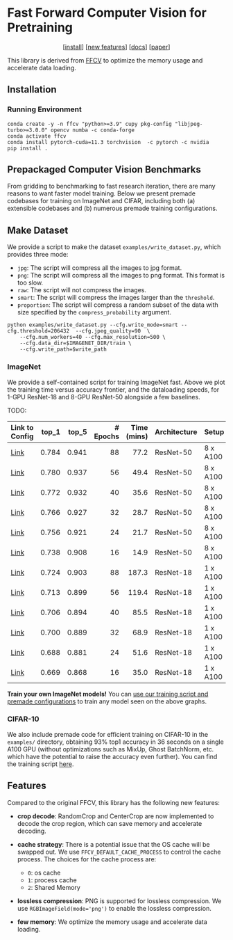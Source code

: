# Fast Forward Computer Vision for Pretraining

<p align = 'center'>
<!-- <br /> -->
[<a href="#install-with-anaconda">install</a>]
[<a href="#features">new features</a>]
[<a href="https://docs.ffcv.io">docs</a>]
[<a href="https://arxiv.org/abs/2306.12517">paper</a>]
</p>

This library is derived from [FFCV](https://github.com/libffcv/ffcv) to optimize the memory usage and accelerate data loading. 

## Installation
### Running Environment
```
conda create -y -n ffcv "python>=3.9" cupy pkg-config "libjpeg-turbo>=3.0.0" opencv numba -c conda-forge
conda activate ffcv
conda install pytorch-cuda=11.3 torchvision  -c pytorch -c nvidia
pip install .
```

## Prepackaged Computer Vision Benchmarks
From gridding to benchmarking to fast research iteration, there are many reasons
to want faster model training. Below we present premade codebases for training
on ImageNet and CIFAR, including both (a) extensible codebases and (b)
numerous premade training configurations.

## Make Dataset
We provide a script to make the dataset `examples/write_dataset.py`, which provides three mode:
- `jpg`: The script will compress all the images to jpg format.
- `png`: The script will compress all the images to png format. This format is too slow.
- `raw`: The script will not compress the images.
- `smart`: The script will compress the images larger than the `threshold`.
- `proportion`: The script will compress a random subset of the data with size specified by the `compress_probability` argument.

```
python examples/write_dataset.py --cfg.write_mode=smart --cfg.threshold=206432  --cfg.jpeg_quality=90  \
    --cfg.num_workers=40 --cfg.max_resolution=500 \
    --cfg.data_dir=$IMAGENET_DIR/train \
    --cfg.write_path=$write_path 
```
### ImageNet
We provide a self-contained script for training ImageNet <it>fast</it>.
Above we plot the training time versus
accuracy frontier, and the dataloading speeds, for 1-GPU ResNet-18 and 8-GPU
ResNet-50 alongside a few baselines.

TODO:

| Link to Config                                                                                                                         |   top_1 |   top_5 |   # Epochs |   Time (mins) | Architecture   | Setup    |
|:---------------------------------------------------------------------------------------------------------------------------------------|--------:|--------:|-----------:|--------------:|:---------------|:---------|
| <a href='https://github.com/libffcv/ffcv-imagenet/tree/main/rn50_configs/rn50_88_epochs.yaml'>Link</a> | 0.784 | 0.941  |         88 |       77.2 | ResNet-50      | 8 x A100 |
| <a href='https://github.com/libffcv/ffcv-imagenet/tree/main/rn50_configs/rn50_56_epochs.yaml'>Link</a> | 0.780 | 0.937 |         56 |       49.4 | ResNet-50      | 8 x A100 |
| <a href='https://github.com/libffcv/ffcv-imagenet/tree/main/rn50_configs/rn50_40_epochs.yaml'>Link</a> | 0.772 | 0.932 |         40 |       35.6 | ResNet-50      | 8 x A100 |
| <a href='https://github.com/libffcv/ffcv-imagenet/tree/main/rn50_configs/rn50_32_epochs.yaml'>Link</a> | 0.766 | 0.927 |         32 |       28.7 | ResNet-50      | 8 x A100 |
| <a href='https://github.com/libffcv/ffcv-imagenet/tree/main/rn50_configs/rn50_24_epochs.yaml'>Link</a> | 0.756 | 0.921 |         24 |       21.7  | ResNet-50      | 8 x A100 |
| <a href='https://github.com/libffcv/ffcv-imagenet/tree/main/rn50_configs/rn50_16_epochs.yaml'>Link</a> | 0.738 | 0.908 |         16 |       14.9 | ResNet-50      | 8 x A100 |
| <a href='https://github.com/libffcv/ffcv-imagenet/tree/main/rn18_configs/rn18_88_epochs.yaml'>Link</a> | 0.724 | 0.903   |         88 |      187.3  | ResNet-18      | 1 x A100 |
| <a href='https://github.com/libffcv/ffcv-imagenet/tree/main/rn18_configs/rn18_56_epochs.yaml'>Link</a> | 0.713  | 0.899 |         56 |      119.4   | ResNet-18      | 1 x A100 |
| <a href='https://github.com/libffcv/ffcv-imagenet/tree/main/rn18_configs/rn18_40_epochs.yaml'>Link</a> | 0.706 | 0.894 |         40 |       85.5 | ResNet-18      | 1 x A100 |
| <a href='https://github.com/libffcv/ffcv-imagenet/tree/main/rn18_configs/rn18_32_epochs.yaml'>Link</a> | 0.700 | 0.889 |         32 |       68.9   | ResNet-18      | 1 x A100 |
| <a href='https://github.com/libffcv/ffcv-imagenet/tree/main/rn18_configs/rn18_24_epochs.yaml'>Link</a> | 0.688  | 0.881 |         24 |       51.6 | ResNet-18      | 1 x A100 |
| <a href='https://github.com/libffcv/ffcv-imagenet/tree/main/rn18_configs/rn18_16_epochs.yaml'>Link</a> | 0.669 | 0.868 |         16 |       35.0 | ResNet-18      | 1 x A100 |

**Train your own ImageNet models!** You can <a href="https://github.com/libffcv/imagenet-example/tree/main">use our training script and premade configurations</a> to train any model seen on the above graphs.

### CIFAR-10
We also include premade code for efficient training on CIFAR-10 in the `examples/`
directory, obtaining 93\% top1 accuracy in 36 seconds on a single A100 GPU
(without optimizations such as MixUp, Ghost BatchNorm, etc. which have the
potential to raise the accuracy even further). You can find the training script
<a href="https://github.com/libffcv/ffcv/tree/main/examples/cifar">here</a>.

## Features

Compared to the original FFCV, this library has the following new features:

- **crop decode**: RandomCrop and CenterCrop are now implemented to decode the crop region, which can save memory and accelerate decoding.

- **cache strategy**: There is a potential issue that the OS cache will be swapped out. We use `FFCV_DEFAULT_CACHE_PROCESS` to control the cache process. The choices for the cache process are:
  - `0`: os cache
  - `1`: process cache
  - `2`: Shared Memory 
  
- **lossless compression**: PNG is supported for lossless compression. We use `RGBImageField(mode='png')` to enable the lossless compression.

- **few memory**: We optimize the memory usage and accelerate data loading.

